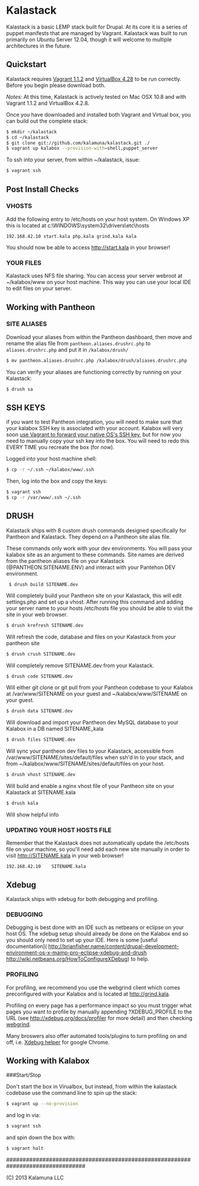 Kalastack
=========================

Kalastack is a basic LEMP stack built for Drupal. At its core it is a series of puppet manifests that
are managed by Vagrant. Kalastack was built to run primarily on Ubuntu Server 12.04, though it will welcome to multiple architectures in the future.

## Quickstart

Kalastack requires [Vagrant 1.1.2](http://downloads.vagrantup.com/tags/v1.1.2) and [VirtualBox 4.28](http://download.virtualbox.org/virtualbox/4.2.8/) to be run correctly. Before you begin please download both.

*Notes:* At this time, Kalastack is actively tested on Mac OSX 10.8 and with Vagrant 1.1.2 and VirtualBox 4.2.8.

Once you have downloaded and installed both Vagrant and Virtual box,
you can build out the complete stack:

```bash
$ mkdir ~/kalastack
$ cd ~/kalastack
$ git clone git://github.com/kalamuna/kalastack.git ./
$ vagrant up kalabox --provision-with=shell,puppet_server
```
To ssh into your server, from within ~/kalastack, issue:
```bash
$ vagrant ssh
````
## Post Install Checks

### VHOSTS

Add the following entry to /etc/hosts on your host system. On Windows XP this is located at c:\WINDOWS\system32\drivers\etc\hosts

    192.168.42.10 start.kala php.kala grind.kala kala

You should now be able to access http://start.kala in your browser!


### YOUR FILES

Kalastack uses NFS file sharing. You can access your server webroot at ~/kalabox/www on your host
machine. This way you can use your local IDE to edit files on your server.

## Working with Pantheon

### SITE ALIASES

Download your aliases from within the Pantheon dashboard, then move and rename the alias file from ```pantheon.aliases.drushrc.php``` to ```aliases.drushrc.php``` and put it in ```/kalabox/drush/```
````bash
$ mv pantheon.aliases.drushrc.php /kalabox/drush/aliases.drushrc.php
````

You can verify your aliases are functioning correctly by running on your Kalastack:
````bash
$ drush sa
````


## SSH KEYS

if you want to test Pantheon integration, you will need to make sure that your kalabox SSH key is associated with your account. Kalabox will very soon [use Vagrant to forward your native OS's SSH key](http://docs.vagrantup.com/v2/vagrantfile/ssh_settings.html), but for now you need to manually copy your ssh key into the box. You will need to redo this EVERY TIME you recreate the box (for now).

Logged into your host machine shell:
````bash
$ cp -r ~/.ssh ~/kalabox/www/.ssh
````
Then, log into the box and copy the keys:
````bash
$ vagrant ssh
$ cp -r /var/www/.ssh ~/.ssh
````


## DRUSH

Kalastack ships with 8 custom drush commands designed specifically for Pantheon
and Kalastack. They depend on a Pantheon site alias file.

These commands only work with your dev environments. You will pass your kalabox site as an
argument to these commands. Site names are derived from the pantheon aliases file on your Kalastack
(@PANTHEON.SITENAME.ENV) and interact with your Pantehon DEV environment.

     $ drush build SITENAME.dev

Will completely build your Pantheon site on your Kalastack, this will
edit settings.php and set up a vhost. After running this command and
adding your server name to your hosts /etc/hosts file you should be
able to visit the site in your web browser.
```bash
$ drush krefresh SITENAME.dev
````
Will refresh the code, database and files on your Kalastack from your
pantheon site
```bash
$ drush crush SITENAME.dev
```
Will completely remove SITENAME.dev from your Kalastack.
```bash
$ drush code SITENAME.dev
```
Will either git clone or git pull from your Pantheon codebase to your
Kalabox at /var/www/SITENAME on your guest and ~/kalabox/www/SITENAME
on your guest.
```bash
$ drush data SITENAME.dev
````
Will download and import your Pantheon dev MySQL database to your
Kalabox in a DB named SITENAME_kala
```bash
$ drush files SITENAME.dev
````
Will sync your pantheon dev files to your Kalastack, accessible from
/var/www/SITENAME/sites/default/files when ssh'd in to your stack, and from
~/kalabox/www/SITENAME/sites/default/files on your host.
```bash
$ drush vhost SITENAME.dev
````
Will build and enable a nginx vhost file of your Pantheon site on your
Kalastack at SITENAME.kala
```bash
$ drush kala
````
Will show helpful info

### UPDATING YOUR HOST HOSTS FILE

Remember that the Kalastack does not automatically update the /etc/hosts file on
your machine, so you'll need add each new site manually in order
to visit http://SITENAME.kala in your web browser!

    192.168.42.10    SITENAME.kala


## Xdebug

Kalastack ships with xdebug for both debugging and profiling.

### DEBUGGING

Debugging is best done with an IDE such as netbeans or eclipse on your host OS.
The xdebug setup should already be done on the Kalabox end so you should
only need to set up your IDE. Here is some [useful documentation](
http://brianfisher.name/content/drupal-development-environment-os-x-mamp-pro-eclipse-xdebug-and-drush
http://wiki.netbeans.org/HowToConfigureXDebug) to help.

### PROFILING

For profiling, we recommend you use the webgrind client which comes preconfigured
with your Kalabox and is located at http://grind.kala.

Profiling on every page has a performance impact so you must trigger what pages
you want to profile by manually appending ?XDEBUG_PROFILE to
the URL (see http://xdebug.org/docs/profiler for more detail) and then
checking [webgrind](http://grind.kala).

Many broswers also offer automated tools/plugins to turn profiling on and off, i.e. [Xdebug helper](https://chrome.google.com/webstore/detail/xdebug-helper/eadndfjplgieldjbigjakmdgkmoaaaoc) for google Chrome.


## Working with Kalabox

###Start/Stop

Don't start the box in Virualbox, but instead, from within the kalastack codebase use the command line to spin up the stack:
````bash
$ vagrant up --no-provision
````
and log in via:
````bash
$ vagrant ssh
````
and spin down the box with:
````bash
$ vagrant halt
````


################################################################################

(C) 2013 Kalamuna LLC
